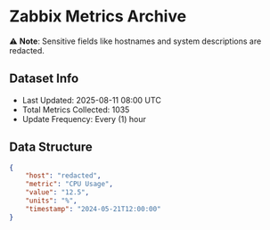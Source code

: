 # Zabbix Metrics Archive

⚠️ **Note**: Sensitive fields like hostnames and system descriptions are redacted.

## Dataset Info
- Last Updated: 2025-08-11 08:00 UTC
- Total Metrics Collected: 1035
- Update Frequency: Every (1) hour

## Data Structure
```json
{
    "host": "redacted",
    "metric": "CPU Usage",
    "value": "12.5",
    "units": "%",
    "timestamp": "2024-05-21T12:00:00"
}
```
